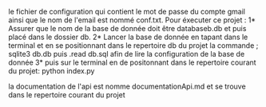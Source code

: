 le fichier de configuration qui contient le mot de passe du compte gmail ainsi que le nom de l'email est nommé conf.txt.
Pour éxecuter ce projet : 
 1* Assurer que le nom de la base de donnée doit être databaseb.db et  puis placé dans le dossier db.
 2* Lancer la base de donnée en tapant dans le terminal et en se positionnant dans le repertoire db du projet la commande ; sqlite3 db.db
  puis .read db.sql afin de lire la configuration de la base de donnée
 3* puis sur le terminal en de positonnant dans le repertoire courant du projet: python index.py
 
 la documentation de l'api est nomme documentationApi.md et se trouve dans le repertoire courant du projet
